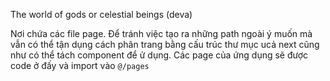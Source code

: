 The world of gods or celestial beings (deva)

Nơi chứa các file page. Để tránh việc tạo ra những path ngoài ý muốn mà vẫn có thể tận dụng cách phân trang bằng cấu trúc thư mục ucả next cũng như có thể tách component để ử dụng. Các page của ứng dụng sẽ được code ở đấy và import vào `@/pages`